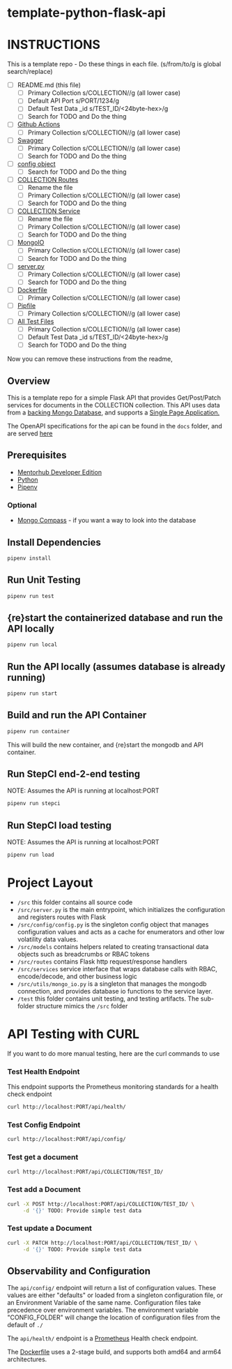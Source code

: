 # template-python-flask-api

# INSTRUCTIONS
This is a template repo - Do these things in each file. (s/from/to/g is global search/replace)
- [ ] README.md (this file)
     - [ ] Primary Collection s/COLLECTION/<collection>/g (all lower case)
     - [ ] Default API Port s/PORT/1234/g
     - [ ] Default Test Data _id s/TEST_ID/<24byte-hex>/g
     - [ ] Search for TODO and Do the thing
- [ ] [Github Actions](./.github/workflows/docker-push.yml)
     - [ ] Primary Collection s/COLLECTION/<collection>/g (all lower case)
- [ ] [Swagger](./docs/openapi.yaml) 
     - [ ] Primary Collection s/COLLECTION/<collection>/g (all lower case)
     - [ ] Search for TODO and Do the thing
- [ ] [config object](./src/config/config.py)
     - [ ] Search for TODO and Do the thing
- [ ] [COLLECTION Routes](./src/routes/COLLECTION_routes.py)
     - [ ] Rename the file
     - [ ] Primary Collection s/COLLECTION/<collection>/g (all lower case)
     - [ ] Search for TODO and Do the thing
- [ ] [COLLECTION Service](./src/services/COLLECTION_services.py)
     - [ ] Rename the file
     - [ ] Primary Collection s/COLLECTION/<collection>/g (all lower case)
     - [ ] Search for TODO and Do the thing
- [ ] [MongoIO](./src/utils/mongo_io.py)
     - [ ] Primary Collection s/COLLECTION/<collection>/g (all lower case)
     - [ ] Search for TODO and Do the thing
- [ ] [server.py](/src/server.py)
     - [ ] Primary Collection s/COLLECTION/<collection>/g (all lower case)
     - [ ] Search for TODO and Do the thing
- [ ] [Dockerfile](./Dockerfile)
     - [ ] Primary Collection s/COLLECTION/<collection>/g (all lower case)
- [ ] [Pipfile](./Pipfile)
     - [ ] Primary Collection s/COLLECTION/<collection>/g (all lower case)
- [ ] [All Test Files](./test/)
     - [ ] Primary Collection s/COLLECTION/<collection>/g (all lower case)
     - [ ] Default Test Data _id s/TEST_ID/<24byte-hex>/g
     - [ ] Search for TODO and Do the thing

Now you can remove these instructions from the readme, 

## Overview

This is a template repo for a simple Flask API that provides Get/Post/Patch services for documents in the COLLECTION collection. This API uses data from a [backing Mongo Database](https://github.com/agile-learning-institute/mentorHub-mongodb), and supports a [Single Page Application.](https://github.com/agile-learning-institute/mentorHub-COLLECTION-ui)

The OpenAPI specifications for the api can be found in the ``docs`` folder, and are served [here](https://agile-learning-institute.github.io/mentorHub-COLLECTION-api/)

## Prerequisites

- [Mentorhub Developer Edition](https://github.com/agile-learning-institute/mentorHub/blob/main/mentorHub-developer-edition/README.md)
- [Python](https://www.python.org/downloads/)
- [Pipenv](https://pipenv.pypa.io/en/latest/installation.html)

### Optional

- [Mongo Compass](https://www.mongodb.com/try/download/compass) - if you want a way to look into the database

## Install Dependencies

```bash
pipenv install
```

## Run Unit Testing

```bash
pipenv run test
```

## {re}start the containerized database and run the API locally

```bash
pipenv run local
```

## Run the API locally (assumes database is already running)

```bash
pipenv run start
```

## Build and run the API Container

```bash
pipenv run container
```

This will build the new container, and {re}start the mongodb and API container.

## Run StepCI end-2-end testing
NOTE: Assumes the API is running at localhost:PORT

```bash
pipenv run stepci
```

## Run StepCI load testing
NOTE: Assumes the API is running at localhost:PORT

```bash
pipenv run load
```

# Project Layout
- ``/src`` this folder contains all source code
- ``/src/server.py`` is the main entrypoint, which initializes the configuration and registers routes with Flask
- ``/src/config/config.py`` is the singleton config object that manages configuration values and acts as a cache for enumerators and other low volatility data values.
- ``/src/models`` contains helpers related to creating transactional data objects such as breadcrumbs or RBAC tokens
- ``/src/routes`` contains Flask http request/response handlers
- ``/src/services`` service interface that wraps database calls with RBAC, encode/decode, and other business logic
- ``/src/utils/mongo_io.py`` is a singleton that manages the mongodb connection, and provides database io functions to the service layer. 
- ``/test`` this folder contains unit testing, and testing artifacts. The sub-folder structure mimics the ``/src`` folder

# API Testing with CURL

If you want to do more manual testing, here are the curl commands to use

### Test Health Endpoint

This endpoint supports the Prometheus monitoring standards for a health check endpoint

```bash
curl http://localhost:PORT/api/health/
```

### Test Config Endpoint

```bash
curl http://localhost:PORT/api/config/
```

### Test get a document

```bash
curl http://localhost:PORT/api/COLLECTION/TEST_ID/
```

### Test add a Document 

```bash
curl -X POST http://localhost:PORT/api/COLLECTION/TEST_ID/ \
     -d '{}' TODO: Provide simple test data
```

### Test update a Document

```bash
curl -X PATCH http://localhost:PORT/api/COLLECTION/TEST_ID/ \
     -d '{}' TODO: Provide simple test data
```

## Observability and Configuration

The ```api/config/``` endpoint will return a list of configuration values. These values are either "defaults" or loaded from a singleton configuration file, or an Environment Variable of the same name. Configuration files take precedence over environment variables. The environment variable "CONFIG_FOLDER" will change the location of configuration files from the default of ```./```

The ```api/health/``` endpoint is a [Prometheus](https://prometheus.io) Health check endpoint.

The [Dockerfile](./Dockerfile) uses a 2-stage build, and supports both amd64 and arm64 architectures. 
